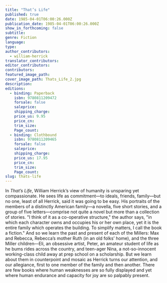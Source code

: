 ```yaml
---
title: "That’s Life"
published: true
date: 1985-04-01T06:00:26.000Z
publication_date: 1985-04-01T06:00:26.000Z
show_in_forthcoming: false
subtitle:
genre: Fiction
language:
type:
author_contributors:
  - william-herrick
translator_contributors:
editor_contributors:
contributors:
featured_image_path:
cover_image_path: Thats_Life_2.jpg
description:
editions:
  - binding: Paperback
    isbn: 9780811209472
    forsale: false
    saleprice:
    shipping_charge:
    price_us: 9.95
    price_cn:
    trim_size:
    Page_count:
  - binding: Clothbound
    isbn: 9780811209465
    forsale: false
    saleprice:
    shipping_charge:
    price_us: 17.95
    price_cn:
    trim_size:
    Page_count:
slug: thats-life
---
```


In _That’s Life_, William Herrick’s view of humanity is unsparing yet compassionate. He sees life as commitment––to ideals, friends, family––but no one, least of all Herrick, said it was going to be easy. His portraits of the members of a distinctly American family––a novella, five short stories, and a group of five letters––comprise not quite a novel but more than a collection of stories. "I think of it as a co-operative structure," the author says, "in which each character owns and occupies his or her own place, yet it is the entire family which operates the building. To simplify matters, I call the book a fiction." And so we learn the past and present of each of the Millers: Max and Rebecca, Rebecca’s mother Ruth (in an old folks’ home), and the three Miller children––Eli, an obsessive artist, Peter, an amateur student of life as he bums rides across the country, and teen-ager Nina, a not-so-innocent working-class child away at prep school on a scholarship. But we learn about them in counterpoint and mosaic as Herrick turns our attention, and our allegiance, first to one member of the family and then another. There are few books where human weaknesses are so fully displayed and yet where human endurance and capacity for joy are so palpably present.


